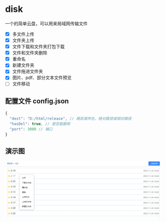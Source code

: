 # disk

一个的简单云盘，可以用来局域网传输文件

- [x] 多文件上传
- [x] 文件夹上传
- [x] 文件下载和文件夹打包下载
- [x] 文件和文件夹删除
- [x] 重命名
- [x] 新建文件夹
- [x] 文件拖进文件夹
- [x] 图片、pdf、部分文本文件预览
- [ ] 文件移动

## 配置文件 config.json

```js
{
  "dest": "D:/html/release", // 根目录所在，绝对路径或相对路径
  "hasDel": true, // 是否能删除
  "port": 3000 // 端口
}
```

## 演示图

![演示图](./public/1.png "演示图")
